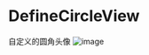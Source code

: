 # DefineCircleView
自定义的圆角头像
![image](https://github.com/ljy0605/DefineCircleView/blob/master/GIF/1.gif )  
